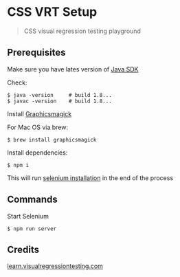 # CSS VRT Setup

> CSS visual regression testing playground



## Prerequisites

Make sure you have lates version of [Java SDK](http://www.oracle.com/technetwork/java/javase/downloads/index.html)

Check:

```
$ java -version     # build 1.8...
$ javac -version    # build 1.8...
```

Install [Graphicsmagick](http://www.graphicsmagick.org/index.html)

For Mac OS via brew:

```
$ brew install graphicsmagick
```

Install dependencies:

```
$ npm i
```

This will run [selenium installation](https://www.npmjs.com/package/selenium-standalone) in the end of the process



## Commands

Start Selenium
```
$ npm run server
```



## Credits

[learn.visualregressiontesting.com](https://learn.visualregressiontesting.com/)
